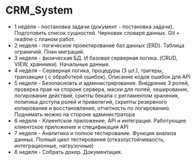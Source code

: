# CRM_System

- 1 неделя - постановка задачи (документ - постановка задачи). Подготовить список сущностей. Черновик словаря данных. Git + readme с планом работ. 
- 2 неделя - логическое проектирование баз данных (ERD). Таблица ограничей. План миграций.
- 3 неделя - физическая БД. И базовая серверная логика. (CRUD, VIEW, хранимки). Начальные данные. 
- 4 неделя - Серверная логика, процедуры (3 шт.), тригеры, транзакции ( с обработкой ошибок). Описание кодов ошибок для API
- 5 неделя - Безопасновть и администрирование. Внедрение 3 ролей, проверка прав на стороне сервера, маски для полей, хеширование, логирование действий, срипты бекапа с регламентом хранения, политика доступа ролей и привелегий, скрипты резервного копирования и восстановления, отчетность по логированию. Поднимать можно на стороне администратора 
- 6 неделя - Клиентское приложение, APi и интеграция. Работующее клиентское приложение и спецификация API
- 7 неделя - Аналитика и полное тестирование. Функция анализа данных. Полный цикл тестирования (отказоустойчиваость, интеграционные, нагрузочные)
- 8 неделя - Собрать докер. Документация.
